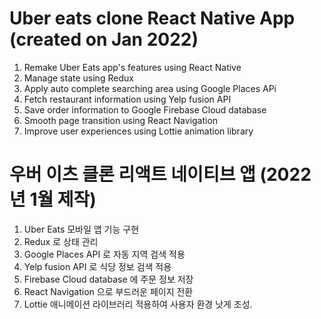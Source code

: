 # Uber eats clone React Native App (created on Jan 2022)

1. Remake Uber Eats app's features using React Native
2. Manage state using Redux
3. Apply auto complete searching area using Google Places APi
4. Fetch restaurant information using Yelp fusion API
5. Save order information to Google Firebase Cloud database
6. Smooth page transition using React Navigation
7. Improve user experiences using Lottie animation library

# 우버 이츠 클론 리액트 네이티브 앱 (2022년 1월 제작)

1. Uber Eats 모바일 앱 기능 구현
2. Redux 로 상태 관리
3. Google Places API 로 자동 지역 검색 적용
4. Yelp fusion API 로 식당 정보 검색 적용
5. Firebase Cloud database 에 주문 정보 저장
6. React Navigation 으로 부드러운 페이지 전환
7. Lottie 애니메이션 라이브러리 적용하여 사용자 환경 낫게 조성.
